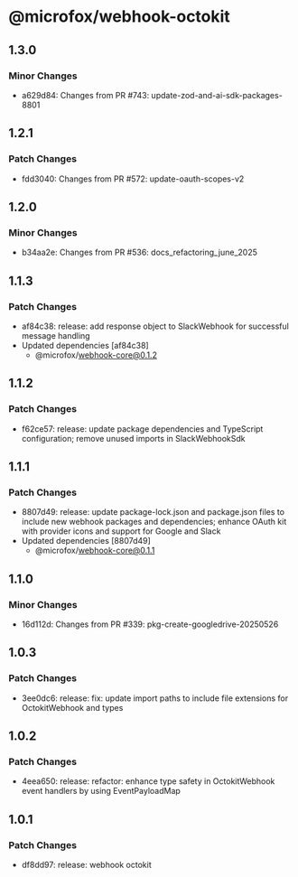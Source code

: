 # @microfox/webhook-octokit

## 1.3.0

### Minor Changes

- a629d84: Changes from PR #743: update-zod-and-ai-sdk-packages-8801

## 1.2.1

### Patch Changes

- fdd3040: Changes from PR #572: update-oauth-scopes-v2

## 1.2.0

### Minor Changes

- b34aa2e: Changes from PR #536: docs_refactoring_june_2025

## 1.1.3

### Patch Changes

- af84c38: release: add response object to SlackWebhook for successful message handling
- Updated dependencies [af84c38]
  - @microfox/webhook-core@0.1.2

## 1.1.2

### Patch Changes

- f62ce57: release: update package dependencies and TypeScript configuration; remove unused imports in SlackWebhookSdk

## 1.1.1

### Patch Changes

- 8807d49: release: update package-lock.json and package.json files to include new webhook packages and dependencies; enhance OAuth kit with provider icons and support for Google and Slack
- Updated dependencies [8807d49]
  - @microfox/webhook-core@0.1.1

## 1.1.0

### Minor Changes

- 16d112d: Changes from PR #339: pkg-create-googledrive-20250526

## 1.0.3

### Patch Changes

- 3ee0dc6: release: fix: update import paths to include file extensions for OctokitWebhook and types

## 1.0.2

### Patch Changes

- 4eea650: release: refactor: enhance type safety in OctokitWebhook event handlers by using EventPayloadMap

## 1.0.1

### Patch Changes

- df8dd97: release: webhook octokit
